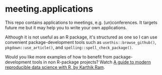 # meeting.applications

<!-- badges: start -->
<!-- badges: end -->

This repo contains applications to meetings, e.g. (un)conferences. It targets future me but it  may help you to write your own applications.

Although it is not useful as an R package, it's structured as one so I can use convenient package-development tools such as `usethis::browse_github()`, `pkgdown::use_article()`, and `spelling::spell_check_package()`.

Would you like more examples of how to benefit from package-development tools in non R-package projects? Watch [A guide to modern reproducible data science with R, by Karthik Ram](https://resources.rstudio.com/rstudio-conf-2019/a-guide-to-modern-reproducible-data-science-with-r).

